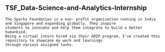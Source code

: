 ## TSF_Data-Science-and-Analytics-Internship
	The Sparks Foundation is a non- profit organization running in India and Singapore and expanding globally. They inspire 
	students to innovate and help them integrate to build a better humankind.
	Being a virtual intern hired via their GRIP program, I've created this repository to showcase my work and learnings
	through various assigned tasks.
	
